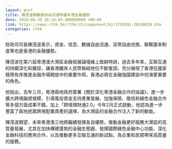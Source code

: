```yaml
---
layout: post
title: 陳茂波稱數據自由流通等屬本港金融優勢
date: 2024-06-29 16:24:03.000000000 +08:00
link: https://news.rthk.hk/rthk/ch/component/k2/1759591-20240629.htm
categories: rthk
---
```


財政司司長陳茂波表示，資金、信息、數據自由流通、貨幣自由兌換、聯繫匯率制度等也是香港的金融優勢。

陳茂波在第六屆粵港澳大灣區金融發展論壇線上致辭時說，過去多年來，互聯互通的持續深化和擴容，讓香港離岸人民幣樞紐地位不斷鞏固，充分展現了香港在國家穩慎有序推進金融市場開放中的重要作用，香港必將在金融強國建設中扮演更重要的角色。

他指出，去年三月，粵港兩地政府簽署《關於深化粵港金融合作的協議》，進一步擴大跨境融資規模、引導風投資金支持產業發展、加強保險、徵信和綠色金融合作等多個方面成果不錯，加上「跨境理財通2.0」今年2月正式啟動，他認為進一步豐富了兩地民眾跨境配置資產的選擇，為大灣區的金融合作注入了新的動能。

陳茂波期望，未來粵港澳三地將繼續發揮各自優勢，推動金融更好服務大灣區的高質量發展，尤其在加快構建蓬勃的金融生態圈、發揮國際綠色金融中心功能、深化金融科技的應用合作，以及推動更多互聯互通的新試點，為企業和民眾帶來高質量的服務。
